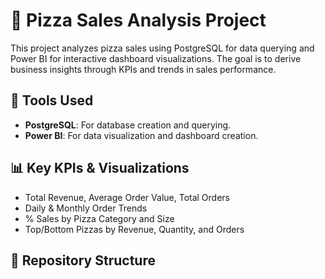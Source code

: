 # 🍕 Pizza Sales Analysis Project

This project analyzes pizza sales using PostgreSQL for data querying and Power BI for interactive dashboard visualizations. The goal is to derive business insights through KPIs and trends in sales performance.

## 📁 Tools Used
- **PostgreSQL**: For database creation and querying.
- **Power BI**: For data visualization and dashboard creation.

## 📊 Key KPIs & Visualizations
- Total Revenue, Average Order Value, Total Orders
- Daily & Monthly Order Trends
- % Sales by Pizza Category and Size
- Top/Bottom Pizzas by Revenue, Quantity, and Orders

## 📂 Repository Structure
